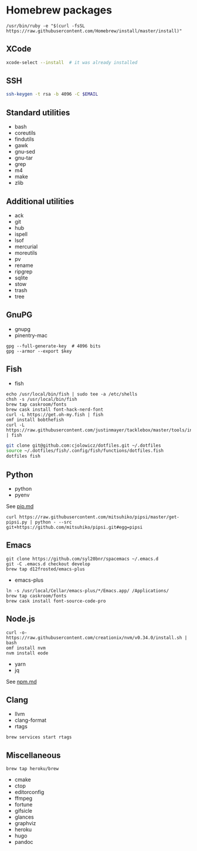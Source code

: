 # Homebrew packages

```
/usr/bin/ruby -e "$(curl -fsSL https://raw.githubusercontent.com/Homebrew/install/master/install)"
```

## XCode

```sh
xcode-select --install  # it was already installed
```

## SSH

```sh
ssh-keygen -t rsa -b 4096 -C $EMAIL
```

## Standard utilities

- bash
- coreutils
- findutils
- gawk
- gnu-sed
- gnu-tar
- grep
- m4
- make
- zlib

## Additional utilities

- ack
- git
- hub
- ispell
- lsof
- mercurial
- moreutils
- pv
- rename
- ripgrep
- sqlite
- stow
- trash
- tree

## GnuPG

- gnupg
- pinentry-mac

```
gpg --full-generate-key  # 4096 bits
gpg --armor --export $key
```

## Fish

- fish

```
echo /usr/local/bin/fish | sudo tee -a /etc/shells
chsh -s /usr/local/bin/fish
brew tap caskroom/fonts
brew cask install font-hack-nerd-font
curl -L https://get.oh-my.fish | fish
omf install bobthefish
curl -L https://raw.githubusercontent.com/justinmayer/tacklebox/master/tools/install.fish | fish
```

```sh
git clone git@github.com:cjolowicz/dotfiles.git ~/.dotfiles
source ~/.dotfiles/fish/.config/fish/functions/dotfiles.fish
dotfiles fish
```

## Python

- python
- pyenv

See [pip.md](pip.md)

```
curl https://raw.githubusercontent.com/mitsuhiko/pipsi/master/get-pipsi.py | python - --src git+https://github.com/mitsuhiko/pipsi.git#egg=pipsi
```

## Emacs

```
git clone https://github.com/syl20bnr/spacemacs ~/.emacs.d
git -C .emacs.d checkout develop
brew tap d12frosted/emacs-plus
```

- emacs-plus

```
ln -s /usr/local/Cellar/emacs-plus/*/Emacs.app/ /Applications/
brew tap caskroom/fonts
brew cask install font-source-code-pro
```

## Node.js

```
curl -o- https://raw.githubusercontent.com/creationix/nvm/v0.34.0/install.sh | bash
omf install nvm
nvm install eode
```

- yarn
- jq

See [npm.md](npm.md)

## Clang

- llvm
- clang-format
- rtags

```
brew services start rtags
```

## Miscellaneous

```
brew tap heroku/brew
```

- cmake
- ctop
- editorconfig
- ffmpeg
- fortune
- gifsicle
- glances
- graphviz
- heroku
- hugo
- pandoc
